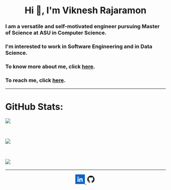 <h1 align="center">Hi 👋, I'm Viknesh Rajaramon</h1>

<h3>I am a versatile and self-motivated engineer pursuing Master of Science at ASU in Computer Science.</h3>

<h3>I'm interested to work in Software Engineering and in Data Science.</h3>

<h3>To know more about me, click <a href="https://viknesh-rajaramon.github.io/" target="_blank">here</a>.</h3>

<h3>To reach me, click <a href="https://viknesh-rajaramon.github.io/#contact" target="_blank">here</a>.</h3>

<hr>

# GitHub Stats:
![](https://github-readme-stats.vercel.app/api?username=Viknesh-Rajaramon&hide_border=false&include_all_commits=true&count_private=true)

<br/>

![](https://github-readme-streak-stats.herokuapp.com/?user=Viknesh-Rajaramon&hide_border=false)

<br/>

![](https://github-readme-stats.vercel.app/api/top-langs/?username=Viknesh-Rajaramon&hide_border=false&include_all_commits=true&count_private=true&layout=compact)

<hr>

<p align="center">
	<a href="https://www.linkedin.com/in/viknesh-rajaramon/">
		<img src="https://github.com/Viknesh-Rajaramon/Viknesh-Rajaramon/blob/master/images/linkedin.png" alt="Linkedin" width="30" height="30">
	</a>
  	<a href="https://github.com/Viknesh-Rajaramon/">
		<img src="https://github.com/Viknesh-Rajaramon/Viknesh-Rajaramon/blob/master/images/github.png" alt="GitHub" width="30" height="30">
	</a>
</p>
